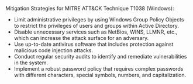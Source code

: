 Mitigation Strategies for MITRE ATT&CK Technique T1038 (Windows):
- Limit administrative privileges by using Windows Group Policy Objects to restrict the privileges of users and groups within Active Directory.
- Disable unnecessary services such as NetBios, WINS, LLMNR, etc., which can increase the attack surface for an adversary.
- Use up-to-date antivirus software that includes protection against malicious code injection attacks.
- Conduct regular security audits to identify and remediate vulnerabilities in the system.
- Implement a robust password policy that requires complex passwords with different characters, special symbols, numbers, and capitalization.
